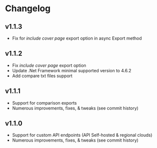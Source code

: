Changelog
=========

v1.1.3
------

- Fix for *include cover page* export option in async Export method

v1.1.2
------

- Fix *include cover page* export option
- Update .Net Framework minimal supported version to 4.6.2
- Add compare txt files support

v1.1.1
------

- Support for comparison exports
- Numerous improvements, fixes, & tweaks (see commit history)

v1.1.0
------

- Support for custom API endpoints (API Self-hosted & regional clouds)
- Numerous improvements, fixes, & tweaks (see commit history)
